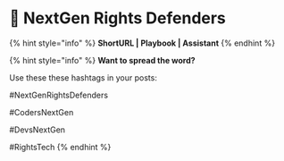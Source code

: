 # 🚧 NextGen Rights Defenders

{% hint style="info" %}
**ShortURL | Playbook | Assistant**
{% endhint %}



{% hint style="info" %}
**Want to spread the word?**

Use these these hashtags in your posts:

\#NextGenRightsDefenders

\#CodersNextGen

\#DevsNextGen

\#RightsTech
{% endhint %}



